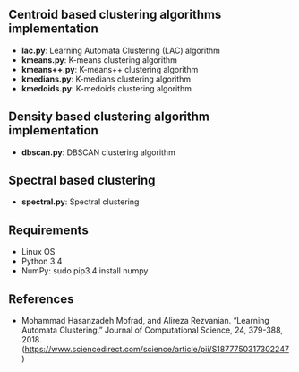 ## Centroid based clustering algorithms implementation
   * **lac.py**: Learning Automata Clustering (LAC) algorithm
   * **kmeans.py**: K-means clustering algorithm
   * **kmeans++.py**: K-means++ clustering algorithm
   * **kmedians.py**: K-medians clustering algorithm
   * **kmedoids.py**: K-medoids clustering algorithm

## Density based clustering algorithm implementation
   * **dbscan.py**: DBSCAN clustering algorithm

## Spectral based clustering  
   * **spectral.py**: Spectral clustering 

## Requirements
   * Linux OS
   * Python 3.4
   * NumPy: sudo pip3.4 install numpy

## References
*	Mohammad Hasanzadeh Mofrad, and Alireza Rezvanian. “Learning Automata Clustering.” Journal of Computational Science, 24, 379-388, 2018. (https://www.sciencedirect.com/science/article/pii/S1877750317302247)
